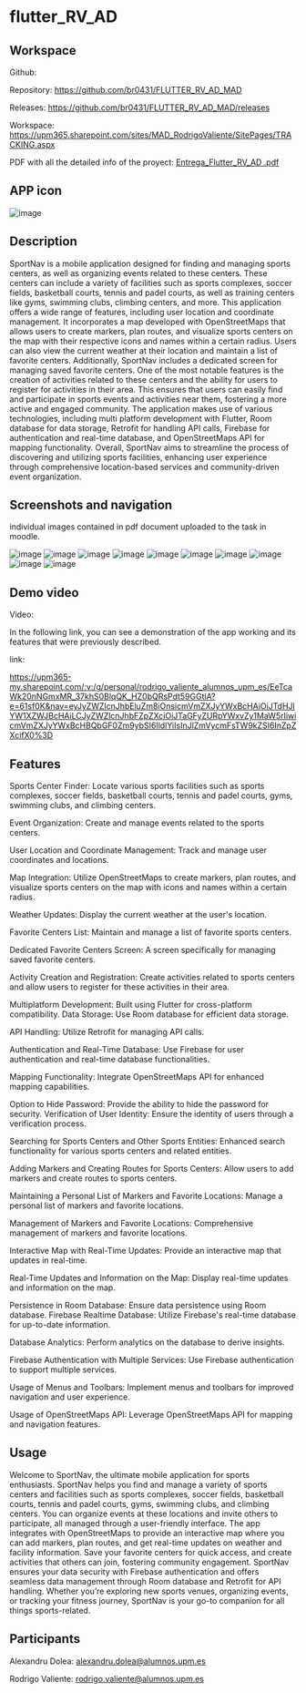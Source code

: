 # flutter_RV_AD

## Workspace

Github:

Repository: https://github.com/br0431/FLUTTER_RV_AD_MAD

Releases: https://github.com/br0431/FLUTTER_RV_AD_MAD/releases

Workspace: https://upm365.sharepoint.com/sites/MAD_RodrigoValiente/SitePages/TRACKING.aspx

PDF with all the detailed info of the proyect: [Entrega_Flutter_RV_AD .pdf](https://github.com/user-attachments/files/16182739/Entrega_Flutter_RV_AD.pdf)


## APP icon

![image](https://github.com/br0431/FLUTTER_RV_AD_MAD/assets/158819227/70015f33-b0b0-4568-b301-58fc0b8b125d)


## Description

SportNav is a mobile application designed for finding and managing sports centers,
as well as organizing events related to these centers. These centers can include a
variety of facilities such as sports complexes, soccer fields, basketball courts, tennis
and padel courts, as well as training centers like gyms, swimming clubs, climbing
centers, and more.
This application offers a wide range of features, including user location and
coordinate management. It incorporates a map developed with OpenStreetMaps that
allows users to create markers, plan routes, and visualize sports centers on the map
with their respective icons and names within a certain radius. Users can also view
the current weather at their location and maintain a list of favorite centers.
Additionally, SportNav includes a dedicated screen for managing saved favorite
centers. One of the most notable features is the creation of activities related to these
centers and the ability for users to register for activities in their area. This ensures
that users can easily find and participate in sports events and activities near them,
fostering a more active and engaged community.
The application makes use of various technologies, including multi platform
development with Flutter, Room database for data storage, Retrofit for handling API
calls, Firebase for authentication and real-time database, and OpenStreetMaps API
for mapping functionality.
Overall, SportNav aims to streamline the process of discovering and utilizing sports
facilities, enhancing user experience through comprehensive location-based services
and community-driven event organization.

## Screenshots and navigation

individual images contained in pdf document uploaded to the task in moodle.

![image](https://github.com/br0431/FLUTTER_RV_AD_MAD/assets/158819227/3044d918-90e0-4c4b-b6b2-3d040b18112c)
![image](https://github.com/br0431/FLUTTER_RV_AD_MAD/assets/158819227/b926be1c-16f9-464f-8b76-049b2c7fadbc)
![image](https://github.com/br0431/FLUTTER_RV_AD_MAD/assets/158819227/ac677a83-1cbe-454f-b1f8-796f3cc1d9b3)
![image](https://github.com/br0431/FLUTTER_RV_AD_MAD/assets/158819227/b544f5ae-6ec7-42cb-83e9-0c766fd447e0)
![image](https://github.com/br0431/FLUTTER_RV_AD_MAD/assets/158819227/301ff171-4a58-4b3f-8641-666a1badadd6)
![image](https://github.com/br0431/FLUTTER_RV_AD_MAD/assets/158819227/1d80b5e1-f371-4c78-b55a-5a4b579497a1)
![image](https://github.com/br0431/FLUTTER_RV_AD_MAD/assets/158819227/490353f2-5ce1-448d-a918-c025b1cae7b8)
![image](https://github.com/br0431/FLUTTER_RV_AD_MAD/assets/158819227/c472d18c-2bbb-4130-9011-2c5b75cf76e9)
![image](https://github.com/br0431/FLUTTER_RV_AD_MAD/assets/158819227/55e4c773-ff30-4bd5-8252-51185362c9db)
![image](https://github.com/br0431/FLUTTER_RV_AD_MAD/assets/158819227/7366472e-780f-4ca3-8724-6e154581a635)





## Demo video
Video:

In the following link, you can see a demonstration of the app working and its
features that were previously described.

link:

https://upm365-my.sharepoint.com/:v:/g/personal/rodrigo_valiente_alumnos_upm_es/EeTcaWk20nNGmxMR_37khS0BlqQK_HZ0bQRsPdt59GGtlA?e=61sf0K&nav=eyJyZWZlcnJhbEluZm8iOnsicmVmZXJyYWxBcHAiOiJTdHJlYW1XZWJBcHAiLCJyZWZlcnJhbFZpZXciOiJTaGFyZURpYWxvZy1MaW5rIiwicmVmZXJyYWxBcHBQbGF0Zm9ybSI6IldlYiIsInJlZmVycmFsTW9kZSI6InZpZXcifX0%3D

## Features

Sports Center Finder: Locate various sports facilities such as sports complexes,
soccer fields, basketball courts, tennis and padel courts, gyms, swimming clubs, and
climbing centers.

Event Organization: Create and manage events related to the sports centers.

User Location and Coordinate Management: Track and manage user coordinates
and locations.

Map Integration: Utilize OpenStreetMaps to create markers, plan routes, and
visualize sports centers on the map with icons and names within a certain radius.

Weather Updates: Display the current weather at the user's location.

Favorite Centers List: Maintain and manage a list of favorite sports centers.

Dedicated Favorite Centers Screen: A screen specifically for managing saved
favorite centers.

Activity Creation and Registration: Create activities related to sports centers and
allow users to register for these activities in their area.

Multiplatform Development: Built using Flutter for cross-platform compatibility.
Data Storage: Use Room database for efficient data storage.

API Handling: Utilize Retrofit for managing API calls.

Authentication and Real-Time Database: Use Firebase for user authentication and
real-time database functionalities.

Mapping Functionality: Integrate OpenStreetMaps API for enhanced mapping
capabilities.

Option to Hide Password: Provide the ability to hide the password for security.
Verification of User Identity: Ensure the identity of users through a verification
process.

Searching for Sports Centers and Other Sports Entities: Enhanced search
functionality for various sports centers and related entities.

Adding Markers and Creating Routes for Sports Centers: Allow users to add
markers and create routes to sports centers.

Maintaining a Personal List of Markers and Favorite Locations: Manage a
personal list of markers and favorite locations.

Management of Markers and Favorite Locations: Comprehensive management of
markers and favorite locations.

Interactive Map with Real-Time Updates: Provide an interactive map that updates
in real-time.

Real-Time Updates and Information on the Map: Display real-time updates and
information on the map.

Persistence in Room Database: Ensure data persistence using Room database.
Firebase Realtime Database: Utilize Firebase's real-time database for up-to-date
information.

Database Analytics: Perform analytics on the database to derive insights.

Firebase Authentication with Multiple Services: Use Firebase authentication to
support multiple services.

Usage of Menus and Toolbars: Implement menus and toolbars for improved
navigation and user experience.

Usage of OpenStreetMaps API: Leverage OpenStreetMaps API for mapping and
navigation features.

## Usage

Welcome to SportNav, the ultimate mobile application for sports enthusiasts.
SportNav helps you find and manage a variety of sports centers and facilities such
as sports complexes, soccer fields, basketball courts, tennis and padel courts, gyms,
swimming clubs, and climbing centers. You can organize events at these locations
and invite others to participate, all managed through a user-friendly interface. The
app integrates with OpenStreetMaps to provide an interactive map where you can
add markers, plan routes, and get real-time updates on weather and facility
information. Save your favorite centers for quick access, and create activities that
others can join, fostering community engagement. SportNav ensures your data
security with Firebase authentication and offers seamless data management through
Room database and Retrofit for API handling. Whether you’re exploring new sports
venues, organizing events, or tracking your fitness journey, SportNav is your go-to
companion for all things sports-related.


## Participants

Alexandru Dolea: alexandru.dolea@alumnos.upm.es 

Rodrigo Valiente: rodrigo.valiente@alumnos.upm.es 

